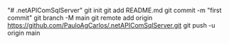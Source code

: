 "# .netAPIComSqlServer"  git init git add README.md git commit -m "first commit" git branch -M main git remote add origin https://github.com/PauloAgCarlos/.netAPIComSqlServer.git git push -u origin main
